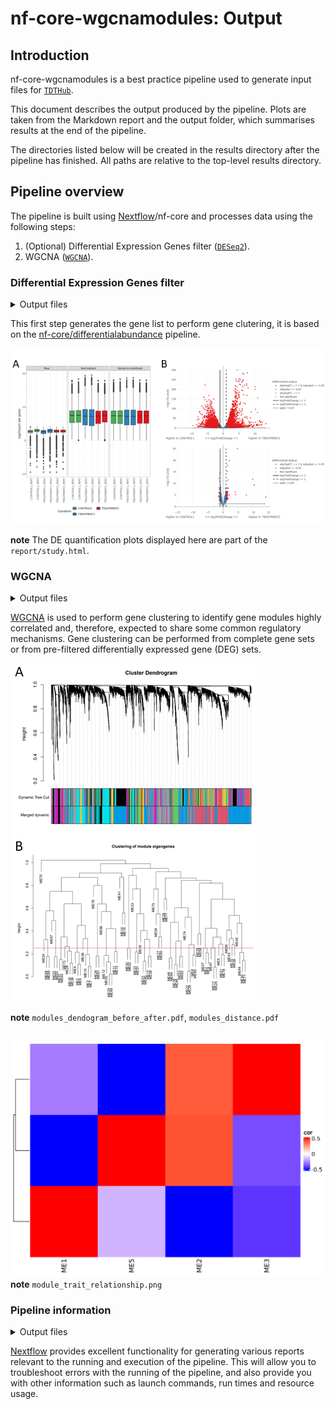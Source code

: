 # nf-core-wgcnamodules: Output

## Introduction

nf-core-wgcnamodules is a best practice pipeline used to generate input files for [`TDTHub`](http://acrab.cnb.csic.es/TDTHub/).


This document describes the output produced by the pipeline. Plots are taken from the Markdown report and the output folder, which summarises results at the end of the pipeline.

The directories listed below will be created in the results directory after the pipeline has finished. All paths are relative to the top-level results directory.

<!-- TODO nf-core: Write this documentation describing your workflow's output -->

## Pipeline overview

The pipeline is built using [Nextflow](https://www.nextflow.io/)/nf-core and processes data using the following steps:


1. (Optional) Differential Expression Genes filter ([`DESeq2`](#DESeq2)).
2. WGCNA ([`WGCNA`](https://cran.r-project.org/web/packages/WGCNA/index.html)).


### Differential Expression Genes filter

<details markdown="1">
<summary>Output files</summary>

- `diff_output_files/`
  - `all.normalised_counts.tsv`: .
  - `all.*.tsv`: .
  - `*deseq2.results.tsv`: .
  - `report/study.html`: .
- `wgcna_input_files/`
  - `diff_selected_genes.txt`(optional): .


</details>

This first step generates the gene list to perform gene clutering, it is based on the [nf-core/differentialabundance](https://nf-co.re/differentialabundance/1.5.0) pipeline.

![nf-core/differentialabundance markdown report result](images/diff_report.png)


**note**
The DE quantification plots displayed here are part of the `report/study.html`.


### WGCNA

<details markdown="1">
<summary>Output files</summary>

- `wgcna_output_files/`
  - `tdthub_modules/*.csv`: .
  - `module_eigengene_values.csv`: .
  - `module_trait_relationship.png`: .
  - `modules_dendogram_before_after.pdf`: .
  - `modules_distance.pdf`: .


</details>

[WGCNA](https://cran.r-project.org/web/packages/WGCNA/index.html) is used to perform gene clustering to identify gene modules highly correlated and, therefore, expected to share some common regulatory mechanisms. Gene clustering can be performed from complete gene sets or from pre-filtered differentially expressed gene (DEG) sets.

![nf-core/ markdown report result](images/wgcna_plots.png)

**note**
`modules_dendogram_before_after.pdf`, `modules_distance.pdf`
##
![nf-core/differentialabundance markdown report result](images/module_trait_relationship.png)
**note**
`module_trait_relationship.png`

### Pipeline information

<details markdown="1">
<summary>Output files</summary>

- `pipeline_info/`
  - Reports generated by Nextflow: `execution_report.html`, `execution_timeline.html`, `execution_trace.txt` and `pipeline_dag.dot`/`pipeline_dag.svg`.
  - Reports generated by the pipeline: `pipeline_report.html`, `pipeline_report.txt` and `software_versions.yml`. The `pipeline_report*` files will only be present if the `--email` / `--email_on_fail` parameter's are used when running the pipeline.
  - Reformatted samplesheet files used as input to the pipeline: `samplesheet.valid.csv`.
  - Parameters used by the pipeline run: `params.json`.

</details>

[Nextflow](https://www.nextflow.io/docs/latest/tracing.html) provides excellent functionality for generating various reports relevant to the running and execution of the pipeline. This will allow you to troubleshoot errors with the running of the pipeline, and also provide you with other information such as launch commands, run times and resource usage.
